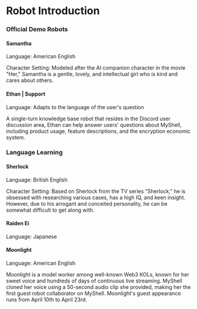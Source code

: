 # Robot Introduction

### Official Demo Robots

#### Samantha

Language: American English

Character Setting: Modeled after the AI companion character in the movie "Her," Samantha is a gentle, lovely, and intellectual girl who is kind and cares about others.

#### Ethan | Support

Language: Adapts to the language of the user's question

A single-turn knowledge base robot that resides in the Discord user discussion area, Ethan can help answer users' questions about MyShell, including product usage, feature descriptions, and the encryption economic system.

### Language Learning

#### Sherlock

Language: British English

Character Setting: Based on Sherlock from the TV series "Sherlock," he is obsessed with researching various cases, has a high IQ, and keen insight. However, due to his arrogant and conceited personality, he can be somewhat difficult to get along with.

#### Raiden Ei

Language: Japanese

#### Moonlight

Language: American English

Moonlight is a model worker among well-known Web3 KOLs, known for her sweet voice and hundreds of days of continuous live streaming. MyShell cloned her voice using a 50-second audio clip she provided, making her the first guest robot collaborator on MyShell. Moonlight's guest appearance runs from April 10th to April 23rd.

####